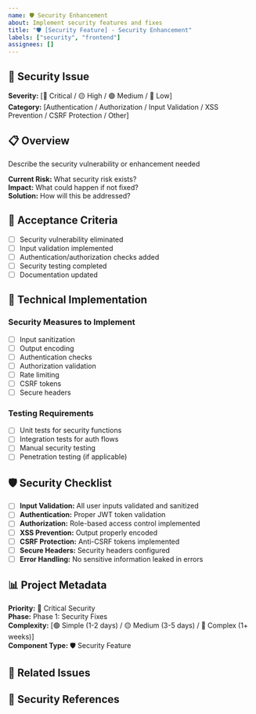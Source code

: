 ```yaml
---
name: 🛡️ Security Enhancement
about: Implement security features and fixes
title: "🛡️ [Security Feature] - Security Enhancement"
labels: ["security", "frontend"]
assignees: []
---
```


## 🚨 **Security Issue**
**Severity:** [🔴 Critical / 🟡 High / 🟢 Medium / 🔵 Low]  
**Category:** [Authentication / Authorization / Input Validation / XSS Prevention / CSRF Protection / Other]

## 📋 **Overview**
Describe the security vulnerability or enhancement needed

**Current Risk:** What security risk exists?  
**Impact:** What could happen if not fixed?  
**Solution:** How will this be addressed?

## 🎯 **Acceptance Criteria**
- [ ] Security vulnerability eliminated
- [ ] Input validation implemented
- [ ] Authentication/authorization checks added
- [ ] Security testing completed
- [ ] Documentation updated

## 🔧 **Technical Implementation**
### **Security Measures to Implement**
- [ ] Input sanitization
- [ ] Output encoding
- [ ] Authentication checks
- [ ] Authorization validation
- [ ] Rate limiting
- [ ] CSRF tokens
- [ ] Secure headers

### **Testing Requirements**
- [ ] Unit tests for security functions
- [ ] Integration tests for auth flows
- [ ] Manual security testing
- [ ] Penetration testing (if applicable)

## 🛡️ **Security Checklist**
- [ ] **Input Validation:** All user inputs validated and sanitized
- [ ] **Authentication:** Proper JWT token validation
- [ ] **Authorization:** Role-based access control implemented
- [ ] **XSS Prevention:** Output properly encoded
- [ ] **CSRF Protection:** Anti-CSRF tokens implemented
- [ ] **Secure Headers:** Security headers configured
- [ ] **Error Handling:** No sensitive information leaked in errors

## 📊 **Project Metadata**
**Priority:** 🚨 Critical Security  
**Phase:** Phase 1: Security Fixes  
**Complexity:** [🟢 Simple (1-2 days) / 🟡 Medium (3-5 days) / 🔴 Complex (1+ weeks)]  
**Component Type:** 🛡️ Security Feature

## 🔗 **Related Issues**
<!-- Link to any related security issues or vulnerabilities -->

## 📝 **Security References**
<!-- Links to security documentation, OWASP guidelines, etc. -->
